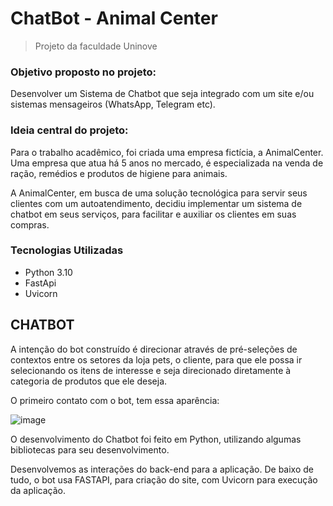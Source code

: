 # ChatBot - Animal Center

> Projeto da faculdade Uninove

### Objetivo proposto no projeto:

Desenvolver um Sistema de Chatbot que seja integrado com um site e/ou sistemas mensageiros (WhatsApp, Telegram etc).

### Ideia central do projeto:

Para o trabalho acadêmico, foi criada uma empresa fictícia, a AnimalCenter. Uma empresa que atua há 5 anos no mercado, é especializada na venda de ração, remédios e produtos de higiene para animais.

A AnimalCenter, em busca de uma solução tecnológica para servir seus clientes com um autoatendimento, decidiu implementar um sistema de chatbot em seus serviços, para facilitar e auxiliar os clientes em suas compras.

### Tecnologias Utilizadas

- Python 3.10
- FastApi
- Uvicorn

## CHATBOT

A intenção do bot construído é direcionar através de pré-seleções de contextos entre os setores da loja pets, o cliente, para que ele possa ir selecionando os itens de interesse e seja direcionado diretamente à categoria de produtos que ele deseja.

O primeiro contato com o bot, tem essa aparência:

![image](https://user-images.githubusercontent.com/89281356/172059268-c6dc0c85-b47e-43d2-8a88-ee0c9ca9a2df.png)


O desenvolvimento do Chatbot foi feito em Python, utilizando algumas bibliotecas para seu desenvolvimento.

Desenvolvemos as interações do back-end para a aplicação. De baixo de tudo, o bot usa FASTAPI, para criação do site, com Uvicorn para execução da aplicação.

